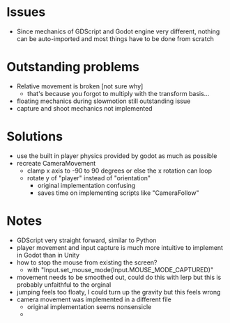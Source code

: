 # Issues

- Since mechanics of GDScript and Godot engine very different, nothing can be auto-imported and most things have to be done from scratch

# Outstanding problems

- Relative movement is broken [not sure why]
    - that's because you forgot to multiply with the transform basis...
- floating mechanics during slowmotion still outstanding issue
- capture and shoot mechanics not implemented

# Solutions

- use the built in player physics provided by godot as much as possible
- recreate CameraMovement
    - clamp x axis to -90 to 90 degrees or else the x rotation can loop
    - rotate y of "player" instead of "orientation"
        - original implementation confusing
        - saves time on implementing scripts like "CameraFollow"
        

# Notes

- GDScript very straight forward, similar to Python
- player movement and input capture is much more intuitive to implement in Godot than in Unity
- how to stop the mouse from existing the screen?
    - with "Input.set_mouse_mode(Input.MOUSE_MODE_CAPTURED)"
- movement needs to be smoothed out, could do this with lerp but this is probably unfaithful to the orginal
- jumping feels too floaty, I could turn up the gravity but this feels wrong
- camera movement was implemented in a different file
    - original implementation seems nonsensicle
    - 
